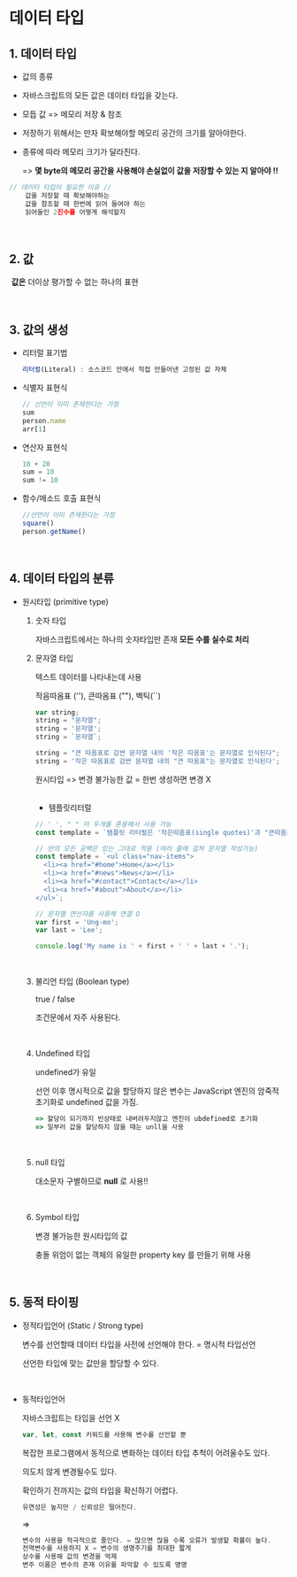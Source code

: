 # 데이터 타입



## 1. 데이터 타입

- 값의 종류
- 자바스크립트의 모든 값은 데이터 타입을 갖는다.



- 모듭 값  => 메모리 저장 & 참조

- 저장하기 위해서는 만자 확보해야할 메모리 공간의 크기를 알아야한다.

- 종류에 따라 메모리 크기가 달라진다.

  => **몇 byte의 메모리 공간을 사용해야 손실없이 값을 저장할 수 있는 지 알아야 !!**

~~~javascript
// 데이터 타입이 필요한 이유 // 
	값을 저장할 때 확보해야하는 
	값을 참조할 때 한번에 읽어 들여야 하는
	읽어들인 2진수를 어떻게 해석할지
~~~

<br>

## 2. 값

​	**값은** 더이상 평가할 수 없는 하나의 표현

<br>

## 3. 값의 생성

- 리터럴 표기법

  ~~~javascript
  리터럴(Literal) : 소스코드 안에서 직접 만들어낸 고정된 값 자체
  ~~~



- 식별자 표현식

  ~~~javascript
  // 선언이 이미 존재한다는 가정
  sum
  person.name
  arr[1]
  ~~~

  

- 연산자 표현식

  ~~~javascript
  10 + 20
  sum = 10
  sum != 10
  ~~~



- 함수/메소드 호출 표현식
  ~~~javascript
  //선언이 이미 존재한다는 가정
  square()
  person.getName()
  ~~~

<br>

## 4. 데이터 타입의 분류

- 원시타입 (primitive type)

  1. 숫자 타입 

     자바스크립트에서는 하나의 숫자타입만 존재  **모든 수를 실수로 처리** 

     

  2. 문자열 타입

     텍스트 데이터를 나타내는데 사용

     작음따옴표 (''), 큰따옴표 (""), 벡틱(``)

     ```javascript
     var string;
     string = "문자열";
     string = '문자열';
     string = `문자열`;
     
     string = "큰 따옴표로 감싼 문자열 내의 '작은 따옴표'는 문자열로 인식된다";
     string = '작은 따옴표로 감싼 문자열 내의 "큰 따옴표"는 문자열로 인식된다';
     ```

     원시타입 => 변경 불가능한 값 = 한번 생성하면 변경 X

     <br>

     - 템플릿리터럴 

     ~~~javascript
     // ' ', " " 이 두개를 혼용해서 사용 가능
     const template = `템플릿 리터럴은 '작은따옴표(single quotes)'과 "큰따옴표(double quotes)"를 혼용할 수 있다.`;
     
     // 안의 모든 공백은 있는 그대로 적용 (여러 줄에 걸쳐 문자열 작성가능)
     const template = `<ul class="nav-items">
       <li><a href="#home">Home</a></li>
       <li><a href="#news">News</a></li>
       <li><a href="#contact">Contact</a></li>
       <li><a href="#about">About</a></li>
     </ul>`;
     
     // 문자열 연산자를 사용해 연결 O
     var first = 'Ung-mo';
     var last = 'Lee';
     
     console.log('My name is ' + first + ' ' + last + '.');
     ~~~

     <br>

  3. 불리언 타입 (Boolean type)

     true / false

     조건문에서 자주 사용된다.

     <br>

  4. Undefined 타입

     undefined가 유일

     선언 이후 명시적으로 값을 할당하지 않은 변수는 JavaScript 엔진의 암죽적 초기화로 undefined 값을 가짐.

     ~~~javascript
     => 할당이 되기까지 빈상태로 내버려두지않고 엔진이 ubdefined로 초기화
     => 일부러 값을 할당하지 않을 때는 unll을 사용
     ~~~

     <br>

  5. null 타입

     대소문자 구별하므로 **null** 로 사용!!
  
  <br>

  6. Symbol 타입

     변경 불가능한 원시타입의 값

     충돌 위엄이 없는 객체의 유일한 property key 를 만들기 위해 사용

<br>

## 5. 동적 타이핑

- 정적타입언어 (Static / Strong type)

  변수를 선언할때 데이터 타입을 사전에 선언해야 한다. = 명시적 타입선언

  선언한 타입에 맞는 값만을 할당할 수 있다.

<br>

- 동적타입언어

  자바스크립트는 타입을 선언 X

  ~~~javascript
  var, let, const 키워드를 사용해 변수를 선언할 뿐
  ~~~

  복잡한 프로그램에서 동적으로 변화하는 데이터 타입 추척이 어려울수도 있다.

  의도치 않게 변경될수도 있다.

  확인하기 전까지는 값의 타입을 확신하기 어렵다.

  ~~~javascript
  유연성은 높지만 / 신뢰성은 떨어진다.
  ~~~

  =>

  ~~~javascript
  변수의 사용을 적극적으로 줄인다. = 많으면 많을 수록 오류가 발생할 확률이 높다.
  전역변수를 사용하지 X = 변수의 생명주기를 최대한 짧게
  상수를 사용해 값의 변경을 억제
  변주 이름은 변수의 존재 이유를 파악할 수 있도록 명명
  ~~~

  